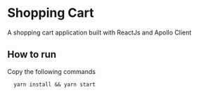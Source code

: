 # Shopping Cart

A shopping cart application built with ReactJs and Apollo Client

## How to run

Copy the following commands

```
  yarn install && yarn start
```

